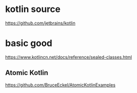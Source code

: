 # kotlin source
https://github.com/jetbrains/kotlin


# basic good
https://www.kotlincn.net/docs/reference/sealed-classes.html


## Atomic Kotlin
https://github.com/BruceEckel/AtomicKotlinExamples
